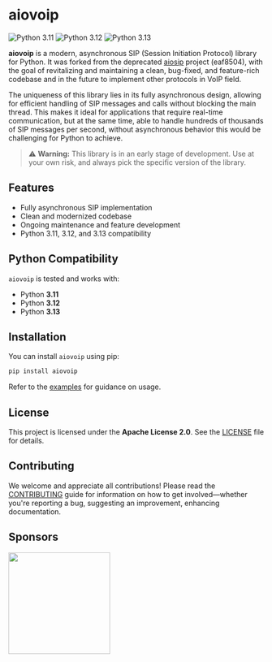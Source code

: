 # aiovoip

![Python 3.11](https://img.shields.io/badge/python-3.11-blue?logo=python)
![Python 3.12](https://img.shields.io/badge/python-3.12-blue?logo=python)
![Python 3.13](https://img.shields.io/badge/python-3.13-blue?logo=python)

**aiovoip** is a modern, asynchronous SIP (Session Initiation Protocol) library for Python. It was forked from the deprecated [aiosip](https://github.com/Eyepea/aiosip) project (eaf8504), with the goal of revitalizing and maintaining a clean, bug-fixed, and feature-rich codebase and in the future to implement other protocols in VoIP field.

The uniqueness of this library lies in its fully asynchronous design, allowing for efficient handling of SIP messages and calls without blocking the main thread. This makes it ideal for applications that require real-time communication, but at the same time, able to handle hundreds of thousands of SIP messages per second, without asynchronous behavior this would be challenging for Python to achieve.


> ⚠️ **Warning:** This library is in an early stage of development. Use at your own risk, and always pick the specific version of the library.

## Features

- Fully asynchronous SIP implementation
- Clean and modernized codebase
- Ongoing maintenance and feature development
- Python 3.11, 3.12, and 3.13 compatibility

## Python Compatibility

`aiovoip` is tested and works with:
- Python **3.11**
- Python **3.12**
- Python **3.13**

## Installation

You can install `aiovoip` using pip:

```bash
pip install aiovoip
```

Refer to the [examples](./examples/) for guidance on usage.


## License

This project is licensed under the **Apache License 2.0**. See the [LICENSE](LICENSE) file for details.

## Contributing

We welcome and appreciate all contributions! Please read the [CONTRIBUTING](CONTRIBUTING.md) guide for information on how to get involved—whether you're reporting a bug, suggesting an improvement, enhancing documentation.


## Sponsors

<a href="https://codeff.nl" target="_blank" title="Codeff"><img src="https://www.codeff.nl/static/images/Og-Project.png" width="200"></a>
